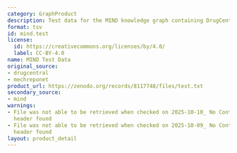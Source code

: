 ```yaml
---
category: GraphProduct
description: Test data for the MIND knowledge graph containing DrugCentral indications
format: tsv
id: mind.test
license:
  id: https://creativecommons.org/licenses/by/4.0/
  label: CC-BY-4.0
name: MIND Test Data
original_source:
- drugcentral
- mechreponet
product_url: https://zenodo.org/records/8117748/files/test.txt
secondary_source:
- mind
warnings:
- File was not able to be retrieved when checked on 2025-10-10_ No Content-Length
  header found
- File was not able to be retrieved when checked on 2025-10-09_ No Content-Length
  header found
layout: product_detail
---
```

